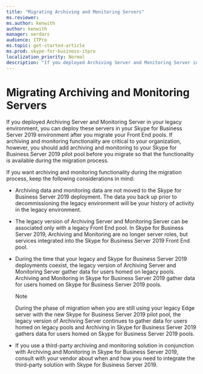 ```yaml
---
title: "Migrating Archiving and Monitoring Servers"
ms.reviewer: 
ms.author: kenwith
author: kenwith
manager: serdars
audience: ITPro
ms.topic: get-started-article
ms.prod: skype-for-business-itpro
localization_priority: Normal
description: "If you deployed Archiving Server and Monitoring Server in your legacy environment, you can deploy these servers in your Skype for Business Server 2019 environment after you migrate your Front End pools. If archiving and monitoring functionality are critical to your organization, however, you should add archiving and monitoring to your Skype for Business Server 2019 pilot pool before you migrate so that the functionality is available during the migration process."
---
```


# Migrating Archiving and Monitoring Servers

If you deployed Archiving Server and Monitoring Server in your legacy environment, you can deploy these servers in your Skype for Business Server 2019 environment after you migrate your Front End pools. If archiving and monitoring functionality are critical to your organization, however, you should add archiving and monitoring to your Skype for Business Server 2019 pilot pool before you migrate so that the functionality is available during the migration process. 
  
If you want archiving and monitoring functionality during the migration process, keep the following considerations in mind:
  
- Archiving data and monitoring data are not moved to the Skype for Business Server 2019 deployment. The data you back up prior to decommissioning the legacy environment will be your history of activity in the legacy environment.
    
- The legacy version of Archiving Server and Monitoring Server can be associated only with a legacy Front End pool. In Skype for Business Server 2019, Archiving and Monitoring are no longer server roles, but services integrated into the Skype for Business Server 2019 Front End pool.
    
- During the time that your legacy and Skype for Business Server 2019 deployments coexist, the legacy version of Archiving Server and Monitoring Server gather data for users homed on legacy pools. Archiving and Monitoring in Skype for Business Server 2019 gather data for users homed on Skype for Business Server 2019 pools.
    
    > [!NOTE]
    > During the phase of migration when you are still using your legacy Edge server with the new Skype for Business Server 2019 pilot pool, the legacy version of Archiving Server continues to gather data for users homed on legacy pools and Archiving in Skype for Business Server 2019 gathers data for users homed on Skype for Business Server 2019 pools. 
  
- If you use a third-party archiving and monitoring solution in conjunction with Archiving and Monitoring in Skype for Business Server 2019, consult with your vendor about when and how you need to integrate the third-party solution with Skype for Business Server 2019.
    

